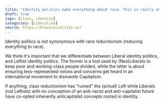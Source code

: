 ```yaml
---
title: "Identity politics make everything about race. This is really about class."
draft: true
tags: [class, identity]
categories: [Liberalism]
source: https://blacksocialists.us/
---
```


Identity politics is not synonymous with race reductionism (reducing everything to race).  
  
We think it's important that we differentiate between Liberal identity politics, and Leftist identity politics. The former is a tool used by (Neo)Liberals to keep poor and working-class people divided, while the latter is about ensuring less-represented voices and concerns get heard in an international movement to dismantle Capitalism.  
  
If anything, class reductionism has "ruined" the (actual) Left while Liberals (not Leftists) with no conception of an anti-racist and anti-capitalist future have co-opted inherently anticapitalist concepts rooted in identity.

